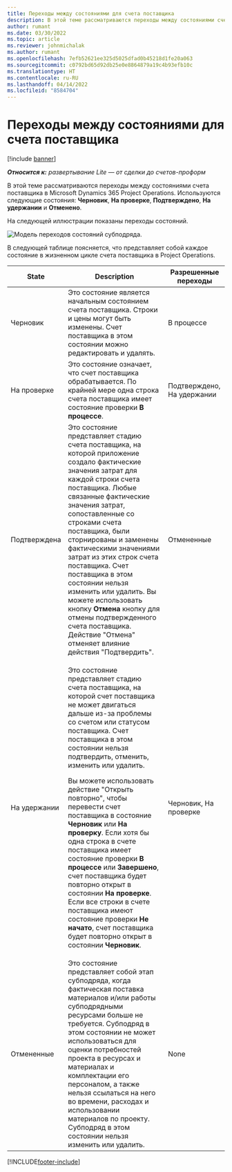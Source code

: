 ```yaml
---
title: Переходы между состояниями для счета поставщика
description: В этой теме рассматриваются переходы между состояниями счета поставщика в Microsoft Dynamics 365 Project Operations.
author: rumant
ms.date: 03/30/2022
ms.topic: article
ms.reviewer: johnmichalak
ms.author: rumant
ms.openlocfilehash: 7efb52621ee325d5025dfad0b45218d1fe20a063
ms.sourcegitcommit: c0792bd65d92db25e0e8864879a19c4b93efb10c
ms.translationtype: HT
ms.contentlocale: ru-RU
ms.lasthandoff: 04/14/2022
ms.locfileid: "8584704"
---
```

# <a name="state-transitions-on-a-vendor-invoice"></a>Переходы между состояниями для счета поставщика

[!include [banner](../../includes/dataverse-preview.md)]

_**Относится к:** развертывание Lite — от сделки до счетов-проформ_

В этой теме рассматриваются переходы между состояниями счета поставщика в Microsoft Dynamics 365 Project Operations. Используются следующие состояния: **Черновик**, **На проверке**, **Подтверждено**, **На удержании** и **Отменено**.

На следующей иллюстрации показаны переходы состояний.

![Модель переходов состояний субподряда.](../media/VI_State_Model.jpg)

В следующей таблице поясняется, что представляет собой каждое состояние в жизненном цикле счета поставщика в Project Operations.

| State | Description | Разрешенные переходы |
| --- | --- | --- |
| Черновик | Это состояние является начальным состоянием счета поставщика. Строки и цены могут быть изменены. Счет поставщика в этом состоянии можно редактировать и удалять. | В процессе |
| На проверке | Это состояние означает, что счет поставщика обрабатывается. По крайней мере одна строка счета поставщика имеет состояние проверки **В процессе**. | Подтверждено, На удержании |
| Подтверждена | Это состояние представляет стадию счета поставщика, на которой приложение создало фактические значения затрат для каждой строки счета поставщика. Любые связанные фактические значения затрат, сопоставленные со строками счета поставщика, были сторнированы и заменены фактическими значениями затрат из этих строк счета поставщика. Счет поставщика в этом состоянии нельзя изменить или удалить. Вы можете использовать кнопку **Отмена** кнопку для отмены подтвержденного счета поставщика. Действие "Отмена" отменяет влияние действия "Подтвердить". | Отмененные |
| На удержании | <p>Это состояние представляет стадию счета поставщика, на которой счет поставщика не может двигаться дальше из-за проблемы со счетом или статусом поставщика. Счет поставщика в этом состоянии нельзя подтвердить, отменить, изменить или удалить.</p><p>Вы можете использовать действие "Открыть повторно", чтобы перевести счет поставщика в состояние **Черновик** или **На проверку**. Если хотя бы одна строка в счете поставщика имеет состояние проверки **В процессе** или **Завершено**, счет поставщика будет повторно открыт в состоянии **На проверке**. Если все строки в счете поставщика имеют состояние проверки **Не начато**, счет поставщика будет повторно открыт в состоянии **Черновик**.</p> | Черновик, На проверке |
| Отмененные | Это состояние представляет собой этап субподряда, когда фактическая поставка материалов и/или работы субподрядными ресурсами больше не требуется. Субподряд в этом состоянии не может использоваться для оценки потребностей проекта в ресурсах и материалах и комплектации его персоналом, а также нельзя ссылаться на него во времени, расходах и использовании материалов по проекту. Субподряд в этом состоянии нельзя изменить или удалить. | None |

[!INCLUDE[footer-include](../../includes/footer-banner.md)]
